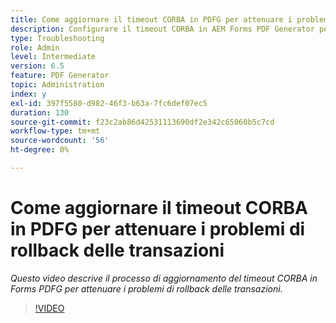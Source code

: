 ```yaml
---
title: Come aggiornare il timeout CORBA in PDFG per attenuare i problemi di rollback delle transazioni?
description: Configurare il timeout CORBA in AEM Forms PDF Generator per risolvere i problemi relativi al rollback delle transazioni
type: Troubleshooting
role: Admin
level: Intermediate
version: 6.5
feature: PDF Generator
topic: Administration
index: y
exl-id: 397f5580-d982-46f3-b63a-7fc6def07ec5
duration: 130
source-git-commit: f23c2ab86d42531113690df2e342c65060b5c7cd
workflow-type: tm+mt
source-wordcount: '56'
ht-degree: 0%

---
```


# Come aggiornare il timeout CORBA in PDFG per attenuare i problemi di rollback delle transazioni

*Questo video descrive il processo di aggiornamento del timeout CORBA in Forms PDFG per attenuare i problemi di rollback delle transazioni.*

>[!VIDEO](https://video.tv.adobe.com/v/335512?quality=12&learn=on)
